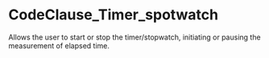 # CodeClause_Timer_spotwatch
 Allows the user to start or stop the timer/stopwatch, initiating or pausing the measurement of elapsed time.
